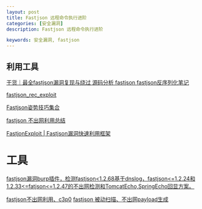 ```yaml
---
layout: post
title: Fastjson 远程命令执行进阶
categories: [安全漏洞]
description: Fastjson 远程命令执行进阶

keywords: 安全漏洞, fastjson
---
```




## 利用工具

[干货｜最全fastjson漏洞复现与绕过
](https://cloud.tencent.com/developer/article/1974944)
[源码分析 fastjson 
](https://www.cnblogs.com/nice0e3/p/14601670.html#fastjson%E6%A6%82%E8%BF%B0)
[fastjson反序列化笔记
](https://apsry.github.io/2022/03/10/fastjson/)

[fastjson_rec_exploit](https://github.com/mrknow001/fastjson_rec_exploit)

[Fastjson姿势技巧集合](https://github.com/safe6Sec/Fastjson)

[fastjson 不出网利用总结
](https://cloud.tencent.com/developer/article/1785575)

[FastjonExploit | Fastjson漏洞快速利用框架
](https://github.com/c0ny1/FastjsonExploit)


# 工具


[fastjson漏洞burp插件，检测fastjson<1.2.68基于dnslog，fastjson<=1.2.24和1.2.33<=fatjson<=1.2.47的不出网检测和TomcatEcho,SpringEcho回显方案。](https://github.com/zilong3033/fastjsonScan)

[fastjson不出网利用、c3p0](https://github.com/depycode/fastjson-c3p0)
[fastjson 被动扫描、不出网payload生成
](https://github.com/bigsizeme/fastjson-check)
